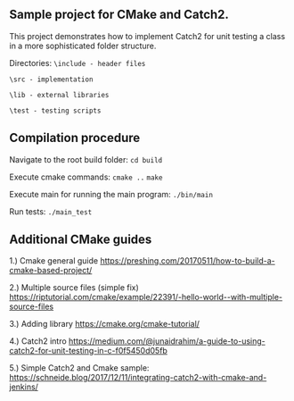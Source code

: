 ## Sample project for CMake and Catch2.

This project demonstrates how to implement Catch2 for unit testing a class in a more sophisticated folder structure. 

Directories:
`\include - header files`

`\src - implementation`

`\lib - external libraries`

`\test - testing scripts`

## Compilation procedure
Navigate to the root build folder:
`cd build`

Execute cmake commands:
`cmake ..`
`make`

Execute main for running the main program:
`./bin/main`

Run tests:
`./main_test`


## Additional CMake guides

1.) Cmake general guide
https://preshing.com/20170511/how-to-build-a-cmake-based-project/

2.) Multiple source files (simple fix)
https://riptutorial.com/cmake/example/22391/-hello-world--with-multiple-source-files

3.) Adding library
https://cmake.org/cmake-tutorial/

4.) Catch2 intro
https://medium.com/@junaidrahim/a-guide-to-using-catch2-for-unit-testing-in-c-f0f5450d05fb

5.) Simple Catch2 and Cmake sample:
https://schneide.blog/2017/12/11/integrating-catch2-with-cmake-and-jenkins/
